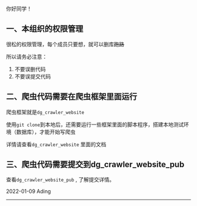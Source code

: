 你好同学！

## 一、本组织的权限管理
  
  很松的权限管理，每个成员只要想，就可以删库~~跑路~~
  
  所以请务必注意：
  1. 不要误删代码
  2. 不要误提交代码


## 二、爬虫代码需要在爬虫框架里面运行
  爬虫框架就是`dg_crawler_website`
  
  使用`git clone`到本地后，还需要运行一些框架里面的脚本程序，搭建本地测试环境（数据库），才能开始写爬虫
  
  详情请查看`dg_crawler_website` 里面的文档
  
## 三、爬虫代码需要提交到dg_crawler_website_pub

  查看`dg_crawler_website_pub` , 了解提交详情。
  
 
  2022-01-09 Ading
___

